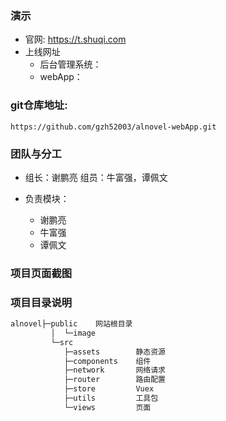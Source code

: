 ### 演示
+ 官网: https://t.shuqi.com
+ 上线网址
    - 后台管理系统：
    - webApp：

### git仓库地址:
  `https://github.com/gzh52003/alnovel-webApp.git`

### 团队与分工
+ 组长：谢鹏亮 组员：牛富强，谭佩文

+ 负责模块：
  * 谢鹏亮
  * 牛富强
  * 谭佩文

### 项目页面截图

### 项目目录说明 
```js
alnovel├─public    网站根目录
         │  └─image    
         └─src
            ├─assets        静态资源
            ├─components    组件
            ├─network       网络请求
            ├─router        路由配置
            ├─store         Vuex
            ├─utils         工具包
            └─views         页面
```

